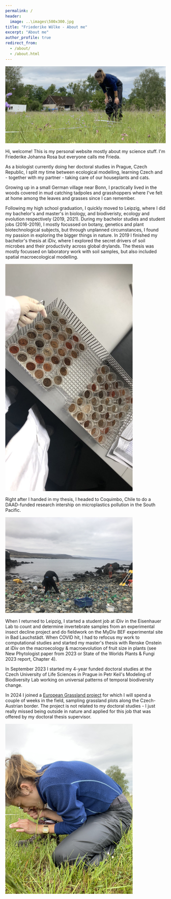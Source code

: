 ```yaml
---
permalink: /
header:
  image: ..\images\500x300.jpg
title: "Friederike Wölke - About me"
excerpt: "About me"
author_profile: true
redirect_from: 
  - /about/
  - /about.html
---
```


<img src="../images/header.JPG" alt="" width="1000"/>

Hi, welcome! This is my personal website mostly about my science stuff. I'm Friederike Johanna Rosa but everyone calls me Frieda. 

As a biologist currently doing her doctoral studies in Prague, Czech Republic, I split my time between ecological modelling, learning Czech and - together with my partner - taking care of our houseplants and cats.

Growing up in a small German village near Bonn, I practically lived in the woods covered in mud catching tadpoles and grasshoppers where I've felt at home among the leaves and grasses since I can remember.

Following my high school graduation, I quickly moved to Leipzig, where I did my bachelor's and master's in biology, and biodiveristy, ecology and evolution respectively (2019, 2021). 
During my bachelor studies and student jobs (2016-2019), I mostly focussed on botany, genetics and plant biotechnological subjects, but through unplanned circumstances, I found my passion in exploring the bigger things in nature. In 2019 I finished my bachelor's thesis at iDiv, where I explored the secret drivers of soil microbes and their productivity across global drylands. The thesis was mostly focussed on laboratory work with soil samples, but also included spatial macroecological modelling. 

<img src="../images/IMG_1903.JPG" alt="Bachelor's work]" width="400"/>

Right after I handed in my thesis, I headed to Coquimbo, Chile to do a DAAD-funded research intership on microplastics pollution in the South Pacific.

<img src="../images/IMG_5770.jpg" alt="RISE Internship Chile]" width="400"/>

When I returned to Leipzig, I started a student job at iDiv in the Eisenhauer Lab to count and determine invertebrate samples from an experimental insect decline project and do fieldwork on the MyDiv BEF experimental site in Bad Lauchstädt. When COVID hit, I had to refocus my work to computational studies and started my master's thesis with Renske Onstein at iDiv on the macroecology & macroevolution of fruit size in plants (see New Phytologist paper from 2023 or State of the Worlds Plants & Fungi 2023 report, Chapter 4).

In September 2023 I started my 4-year funded doctoral studies at the Czech University of Life Sciences in Prague in Petr Keil's Modeling of Biodiversity Lab working on universal patterns of temporal biodiversity change. 

In 2024 I joined a [European Grassland project](https://www.adamclarktheecologist.com/research/grace) for which I will spend a couple of weeks in the field, sampling grassland plots along the Czech-Austrian border. The project is not related to my doctoral studies - I just really missed being outside in nature and applied for this job that was offered by my doctoral thesis supervisor.

<img src="../images/IMG_5069.JPG" alt="Fieldwork GRACE]" width="400"/>

